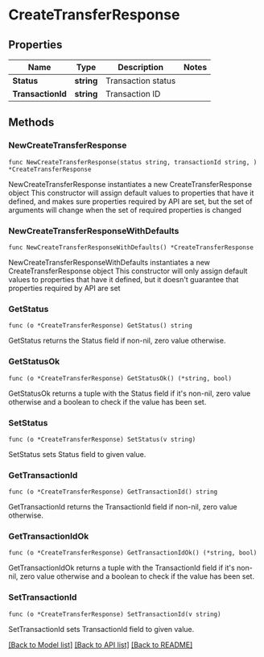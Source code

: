# CreateTransferResponse

## Properties

Name | Type | Description | Notes
------------ | ------------- | ------------- | -------------
**Status** | **string** | Transaction status | 
**TransactionId** | **string** | Transaction ID | 

## Methods

### NewCreateTransferResponse

`func NewCreateTransferResponse(status string, transactionId string, ) *CreateTransferResponse`

NewCreateTransferResponse instantiates a new CreateTransferResponse object
This constructor will assign default values to properties that have it defined,
and makes sure properties required by API are set, but the set of arguments
will change when the set of required properties is changed

### NewCreateTransferResponseWithDefaults

`func NewCreateTransferResponseWithDefaults() *CreateTransferResponse`

NewCreateTransferResponseWithDefaults instantiates a new CreateTransferResponse object
This constructor will only assign default values to properties that have it defined,
but it doesn't guarantee that properties required by API are set

### GetStatus

`func (o *CreateTransferResponse) GetStatus() string`

GetStatus returns the Status field if non-nil, zero value otherwise.

### GetStatusOk

`func (o *CreateTransferResponse) GetStatusOk() (*string, bool)`

GetStatusOk returns a tuple with the Status field if it's non-nil, zero value otherwise
and a boolean to check if the value has been set.

### SetStatus

`func (o *CreateTransferResponse) SetStatus(v string)`

SetStatus sets Status field to given value.


### GetTransactionId

`func (o *CreateTransferResponse) GetTransactionId() string`

GetTransactionId returns the TransactionId field if non-nil, zero value otherwise.

### GetTransactionIdOk

`func (o *CreateTransferResponse) GetTransactionIdOk() (*string, bool)`

GetTransactionIdOk returns a tuple with the TransactionId field if it's non-nil, zero value otherwise
and a boolean to check if the value has been set.

### SetTransactionId

`func (o *CreateTransferResponse) SetTransactionId(v string)`

SetTransactionId sets TransactionId field to given value.



[[Back to Model list]](../README.md#documentation-for-models) [[Back to API list]](../README.md#documentation-for-api-endpoints) [[Back to README]](../README.md)


